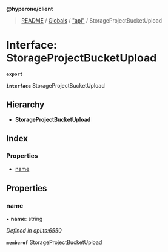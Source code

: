 **@hyperone/client**

> [README](../README.md) / [Globals](../globals.md) / ["api"](../modules/_api_.md) / StorageProjectBucketUpload

# Interface: StorageProjectBucketUpload

**`export`** 

**`interface`** StorageProjectBucketUpload

## Hierarchy

* **StorageProjectBucketUpload**

## Index

### Properties

* [name](_api_.storageprojectbucketupload.md#name)

## Properties

### name

•  **name**: string

*Defined in api.ts:6550*

**`memberof`** StorageProjectBucketUpload
